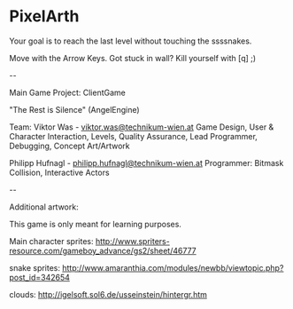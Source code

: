 PixelArth
=========

Your goal is to reach the last level without touching the ssssnakes.

Move with the Arrow Keys.
Got stuck in wall? Kill yourself with [q] ;)

--

Main Game Project: ClientGame

"The Rest is Silence" (AngelEngine)

Team:
Viktor Was - viktor.was@technikum-wien.at
Game Design, User & Character Interaction, Levels, Quality Assurance, Lead Programmer, Debugging, Concept Art/Artwork

Philipp Hufnagl	- philipp.hufnagl@technikum-wien.at
Programmer: Bitmask Collision, Interactive Actors

--

Additional artwork:

This game is only meant for learning purposes.

Main character sprites:
http://www.spriters-resource.com/gameboy_advance/gs2/sheet/46777

snake sprites:
http://www.amaranthia.com/modules/newbb/viewtopic.php?post_id=342654

clouds:
http://igelsoft.sol6.de/usseinstein/hintergr.htm
